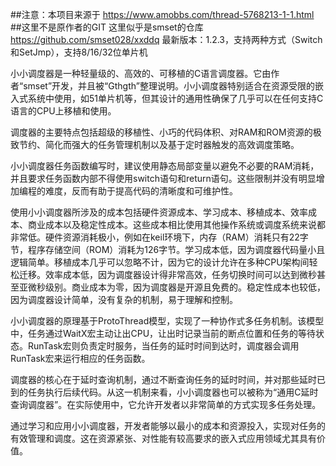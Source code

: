 ##注意：本项目来源于 https://www.amobbs.com/thread-5768213-1-1.html
##这里不是原作者的GIT 这里似乎是smset的仓库 https://github.com/smset028/xxddq
最新版本：1.2.3，支持两种方式（Switch和SetJmp），支持8/16/32位单片机

小小调度器是一种轻量级的、高效的、可移植的C语言调度器。它由作者“smset”开发，并且被“Gthgth”整理说明。小小调度器特别适合在资源受限的嵌入式系统中使用，如51单片机等，但其设计的通用性确保了几乎可以在任何支持C语言的CPU上移植和使用。

调度器的主要特点包括超级的移植性、小巧的代码体积、对RAM和ROM资源的极致节约、简化而强大的任务管理机制以及基于定时器触发的高效调度策略。

小小调度器任务函数编写时，建议使用静态局部变量以避免不必要的RAM消耗，并且要求任务函数内部不得使用switch语句和return语句。这些限制并没有明显增加编程的难度，反而有助于提高代码的清晰度和可维护性。

使用小小调度器所涉及的成本包括硬件资源成本、学习成本、移植成本、效率成本、商业成本以及稳定性成本。这些成本相比使用其他操作系统或调度系统来说都非常低。硬件资源消耗极小，例如在keil环境下，内存（RAM）消耗只有22字节，程序存储空间（ROM）消耗为126字节。学习成本低，因为调度器代码量小且逻辑简单。移植成本几乎可以忽略不计，因为它的设计允许在多种CPU架构间轻松迁移。效率成本低，因为调度器设计得非常高效，任务切换时间可以达到微秒甚至亚微秒级别。商业成本为零，因为调度器是开源且免费的。稳定性成本也较低，因为调度器设计简单，没有复杂的机制，易于理解和控制。

小小调度器的原理基于ProtoThread模型，实现了一种协作式多任务机制。该模型中，任务通过WaitX宏主动让出CPU，让出时记录当前的断点位置和任务的等待状态。RunTask宏则负责定时服务，当任务的延时时间到达时，调度器会调用RunTask宏来运行相应的任务函数。

调度器的核心在于延时查询机制，通过不断查询任务的延时时间，并对那些延时已到的任务执行后续代码。从这一机制来看，小小调度器也可以被称为“通用C延时查询调度器”。在实际使用中，它允许开发者以非常简单的方式实现多任务处理。

通过学习和应用小小调度器，开发者能够以最小的成本和资源投入，实现对任务的有效管理和调度。这在资源紧张、对性能有较高要求的嵌入式应用领域尤其具有价值。
